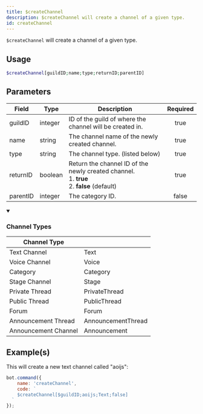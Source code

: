 ```yaml
---
title: $createChannel
description: $createChannel will create a channel of a given type.
id: createChannel
---
```


`$createChannel` will create a channel of a given type.

## Usage

```php
$createChannel[guildID;name;type;returnID;parentID]
```

## Parameters

| Field    | Type    | Description                                                                                          | Required |
| -------- | ------- | ---------------------------------------------------------------------------------------------------- | :------: |
| guildID  | integer | ID of the guild of where the channel will be created in.                                             |   true   |
| name     | string  | The channel name of the newly created channel.                                                       |   true   |
| type     | string  | The channel type. (listed below)                                                                     |   true   |
| returnID | boolean | Return the channel ID of the newly created channel. <br /> 1. **true** <br /> 2. **false** (default) |   true   |
| parentID | integer | The category ID.                                                                                     |  false   |

<details open>
  <summary><h3> Channel Types </h3></summary>

| Channel Type         |                    |
| -------------------- | ------------------ |
| Text Channel         | Text               |
| Voice Channel        | Voice              |
| Category             | Category           |
| Stage Channel        | Stage              |
| Private Thread       | PrivateThread      |
| Public Thread        | PublicThread       |
| Forum                | Forum              |
| Announcement Thread  | AnnouncementThread |
| Announcement Channel | Announcement       |

</details>

## Example(s)

This will create a new text channel called "aoijs":

```javascript
bot.command({
    name: 'createChannel',
    code: `
    $createChannel[$guildID;aoijs;Text;false]
  `
});
```
